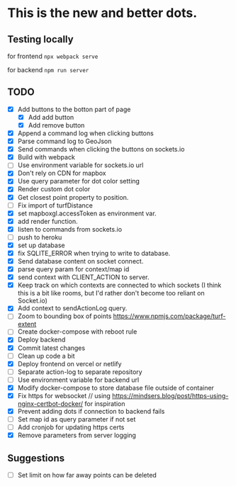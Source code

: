 # This is the new and better dots.

## Testing locally

for frontend
`npx webpack serve` 

for backend
`npm run server`

## TODO

- [x] Add buttons to the botton part of page
  - [x] Add add button
  - [x] Add remove button
- [x] Append a command log when clicking buttons
- [x] Parse command log to GeoJson
- [x] Send commands when clicking the buttons on sockets.io
- [x] Build with webpack
- [ ] Use environment variable for sockets.io url
- [x] Don't rely on CDN for mapbox
- [x] Use query parameter for dot color setting
- [x] Render custom dot color
- [x] Get closest point property to position.
- [ ] Fix import of turfDistance
- [x] set mapboxgl.accessToken as environment var.
- [x] add render function.
- [x] listen to commands from sockets.io
- [ ] push to heroku
- [x] set up database
- [x] fix SQLITE_ERROR when trying to write to database.
- [x] Send database content on socket connect.
- [x] parse query param for context/map id
- [x] send context with CLIENT_ACTION to server.
- [x] Keep track on which contexts are connected to which sockets
      (I think this is a bit like rooms, but I'd rather don't become
      too reliant on Socket.io)
- [x] Add context to sendActionLog query.
- [ ] Zoom to bounding box of points
   https://www.npmjs.com/package/turf-extent
- [ ] Create docker-compose with reboot rule
- [x] Deploy backend
- [x] Commit latest changes
- [ ] Clean up code a bit
- [x] Deploy frontend on vercel or netlify
- [ ] Separate action-log to separate repository
- [ ] Use environment variable for backend url
- [x] Modify docker-compose to store database file outside of container
- [x] Fix https for websocket // using https://mindsers.blog/post/https-using-nginx-certbot-docker/ for inspiration
- [x] Prevent adding dots if connection to backend fails
- [ ] Set map id as query parameter if not set
- [ ] Add cronjob for updating https certs
- [x] Remove parameters from server logging

## Suggestions

- [ ] Set limit on how far away points can be deleted